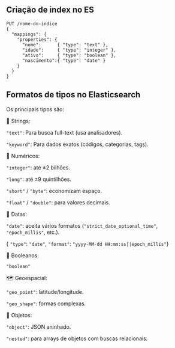 ## Criação de index no ES
```
PUT /nome-do-indice
{
  "mappings": {
    "properties": {
      "nome":      { "type": "text" },
      "idade":     { "type": "integer" },
      "ativo":     { "type": "boolean" },
      "nascimento":{ "type": "date" }
    }
  }
}
```

## Formatos de tipos no Elasticsearch

Os principais tipos são:

🔡 Strings:

```"text"```: Para busca full-text (usa analisadores).

```"keyword"```: Para dados exatos (códigos, categorias, tags).

🔢 Numéricos:

```"integer"```: até ±2 bilhões.

```"long"```: até ±9 quintilhões.

```"short"``` / ```"byte"```: economizam espaço.

```"float"``` / ```"double"```: para valores decimais.

📅 Datas:

```"date"```: aceita vários formatos (```"strict_date_optional_time"```, ```"epoch_millis"```, etc.).

{ ```"type"```: ```"date"```, ```"format"```: ```"yyyy-MM-dd HH:mm:ss||epoch_millis"```}

🧠 Booleanos:

```"boolean"```

🗺️ Geoespacial:

```"geo_point"```: latitude/longitude.

```"geo_shape"```: formas complexas.

🧱 Objetos:

```"object"```: JSON aninhado.

```"nested"```: para arrays de objetos com buscas relacionais.